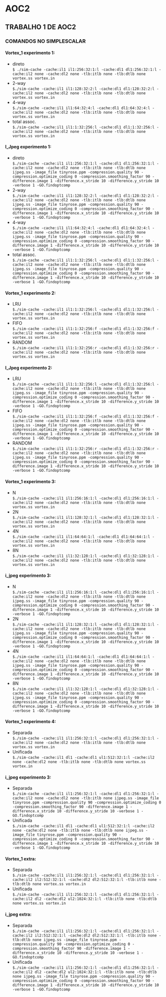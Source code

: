 # AOC2
## TRABALHO 1 DE AOC2

### COMANDOS NO SIMPLESCALAR

#### Vortex_1 experimento 1:
- direto</br>`$ ./sim-cache -cache:il1 il1:256:32:1:l -cache:dl1 dl1:256:32:1:l -cache:il2 none -cache:dl2 none -tlb:itlb none -tlb:dtlb none vortex.ss vortex.in `
- 2-way</br>`$./sim-cache -cache:il1 il1:128:32:2:l -cache:dl1 dl1:128:32:2:l -cache:il2 none -cache:dl2 none -tlb:itlb none -tlb:dtlb none vortex.ss vortex.in `
- 4-way</br>`$./sim-cache -cache:il1 il1:64:32:4:l -cache:dl1 dl1:64:32:4:l -cache:il2 none -cache:dl2 none -tlb:itlb none -tlb:dtlb none vortex.ss vortex.in `
- total assoc.</br>`$./sim-cache -cache:il1 il1:1:32:256:l -cache:dl1 dl1:1:32:256:l -cache:il2 none -cache:dl2 none -tlb:itlb none -tlb:dtlb none vortex.ss vortex.in `

#### I_Jpeg experimento 1:
- direto</br>`$./sim-cache -cache:il1 il1:256:32:1:l -cache:dl1 dl1:256:32:1:l -cache:il2 none -cache:dl2 none -tlb:itlb none -tlb:dtlb none ijpeg.ss -image_file tinyrose.ppm -compression.quality 90 -compression.optimize_coding 0 -compression.smoothing_factor 90 -difference.image 1 -difference.x_stride 10 -difference.y_stride 10 -verbose 1 -GO.findoptcomp `
- 2-way</br>`$./sim-cache -cache:il1 il1:128:32:2:l -cache:dl1 dl1:128:32:2:l -cache:il2 none -cache:dl2 none -tlb:itlb none -tlb:dtlb none ijpeg.ss -image_file tinyrose.ppm -compression.quality 90 -compression.optimize_coding 0 -compression.smoothing_factor 90 -difference.image 1 -difference.x_stride 10 -difference.y_stride 10 -verbose 1 -GO.findoptcomp `
- 4-way</br>`$./sim-cache -cache:il1 il1:64:32:4:l -cache:dl1 dl1:64:32:4:l -cache:il2 none -cache:dl2 none -tlb:itlb none -tlb:dtlb none ijpeg.ss -image_file tinyrose.ppm -compression.quality 90 -compression.optimize_coding 0 -compression.smoothing_factor 90 -difference.image 1 -difference.x_stride 10 -difference.y_stride 10 -verbose 1 -GO.findoptcomp `
- total assoc.</br>`$./sim-cache -cache:il1 il1:1:32:256:l -cache:dl1 dl1:1:32:256:l -cache:il2 none -cache:dl2 none -tlb:itlb none -tlb:dtlb none ijpeg.ss -image_file tinyrose.ppm -compression.quality 90 -compression.optimize_coding 0 -compression.smoothing_factor 90 -difference.image 1 -difference.x_stride 10 -difference.y_stride 10 -verbose 1 -GO.findoptcomp `

#### Vortex_1 experimento 2:
- LRU</br>`$./sim-cache -cache:il1 il1:1:32:256:l -cache:dl1 dl1:1:32:256:l -cache:il2 none -cache:dl2 none -tlb:itlb none -tlb:dtlb none vortex.ss vortex.in `
- FIFO</br>`$./sim-cache -cache:il1 il1:1:32:256:f -cache:dl1 dl1:1:32:256:f -cache:il2 none -cache:dl2 none -tlb:itlb none -tlb:dtlb none vortex.ss vortex.in `
- RANDOM</br>`$./sim-cache -cache:il1 il1:1:32:256:r -cache:dl1 dl1:1:32:256:r -cache:il2 none -cache:dl2 none -tlb:itlb none -tlb:dtlb none vortex.ss vortex.in `

#### I_Jpeg experimento 2:
- LRU</br>`$./sim-cache -cache:il1 il1:1:32:256:l -cache:dl1 dl1:1:32:256:l -cache:il2 none -cache:dl2 none -tlb:itlb none -tlb:dtlb none ijpeg.ss -image_file tinyrose.ppm -compression.quality 90 -compression.optimize_coding 0 -compression.smoothing_factor 90 -difference.image 1 -difference.x_stride 10 -difference.y_stride 10 -verbose 1 -GO.findoptcomp `
- FIFO</br>`$./sim-cache -cache:il1 il1:1:32:256:f -cache:dl1 dl1:1:32:256:f -cache:il2 none -cache:dl2 none -tlb:itlb none -tlb:dtlb none ijpeg.ss -image_file tinyrose.ppm -compression.quality 90 -compression.optimize_coding 0 -compression.smoothing_factor 90 -difference.image 1 -difference.x_stride 10 -difference.y_stride 10 -verbose 1 -GO.findoptcomp `
- RANDOM</br>`$./sim-cache -cache:il1 il1:1:32:256:r -cache:dl1 dl1:1:32:256:r -cache:il2 none -cache:dl2 none -tlb:itlb none -tlb:dtlb none ijpeg.ss -image_file tinyrose.ppm -compression.quality 90 -compression.optimize_coding 0 -compression.smoothing_factor 90 -difference.image 1 -difference.x_stride 10 -difference.y_stride 10 -verbose 1 -GO.findoptcomp `

#### Vortex_1 experimento 3:
- N</br> `$./sim-cache -cache:il1 il1:256:16:1:l -cache:dl1 dl1:256:16:1:l -cache:il2 none -cache:dl2 none -tlb:itlb none -tlb:dtlb none vortex.ss vortex.in `
- 2N</br> `$./sim-cache -cache:il1 il1:128:32:1:l -cache:dl1 dl1:128:32:1:l -cache:il2 none -cache:dl2 none -tlb:itlb none -tlb:dtlb none vortex.ss vortex.in `
- 4N</br> `$./sim-cache -cache:il1 il1:64:64:1:l -cache:dl1 dl1:64:64:1:l -cache:il2 none -cache:dl2 none -tlb:itlb none -tlb:dtlb none vortex.ss vortex.in `
- 8N</br> `$./sim-cache -cache:il1 il1:32:128:1:l -cache:dl1 dl1:32:128:1:l -cache:il2 none -cache:dl2 none -tlb:itlb none -tlb:dtlb none vortex.ss vortex.in `

#### i_jpeg experimento 3:
- N</br> `$./sim-cache -cache:il1 il1:256:16:1:l -cache:dl1 dl1:256:16:1:l -cache:il2 none -cache:dl2 none -tlb:itlb none -tlb:dtlb none ijpeg.ss -image_file tinyrose.ppm -compression.quality 90 -compression.optimize_coding 0 -compression.smoothing_factor 90 -difference.image 1 -difference.x_stride 10 -difference.y_stride 10 -verbose 1 -GO.findoptcomp `
- 2N</br> `$./sim-cache -cache:il1 il1:128:32:1:l -cache:dl1 dl1:128:32:1:l -cache:il2 none -cache:dl2 none -tlb:itlb none -tlb:dtlb none ijpeg.ss -image_file tinyrose.ppm -compression.quality 90 -compression.optimize_coding 0 -compression.smoothing_factor 90 -difference.image 1 -difference.x_stride 10 -difference.y_stride 10 -verbose 1 -GO.findoptcomp `
- 4N</br> `$./sim-cache -cache:il1 il1:64:64:1:l -cache:dl1 dl1:64:64:1:l -cache:il2 none -cache:dl2 none -tlb:itlb none -tlb:dtlb none ijpeg.ss -image_file tinyrose.ppm -compression.quality 90 -compression.optimize_coding 0 -compression.smoothing_factor 90 -difference.image 1 -difference.x_stride 10 -difference.y_stride 10 -verbose 1 -GO.findoptcomp `
- 8N</br> `$./sim-cache -cache:il1 il1:32:128:1:l -cache:dl1 dl1:32:128:1:l -cache:il2 none -cache:dl2 none -tlb:itlb none -tlb:dtlb none ijpeg.ss -image_file tinyrose.ppm -compression.quality 90 -compression.optimize_coding 0 -compression.smoothing_factor 90 -difference.image 1 -difference.x_stride 10 -difference.y_stride 10 -verbose 1 -GO.findoptcomp `

#### Vortex_1 experimento 4:
- Separada</br>`$./sim-cache -cache:il1 il1:256:32:1:l -cache:dl1 dl1:256:32:1:l -cache:il2 none -cache:dl2 none -tlb:itlb none -tlb:dtlb none vortex.ss vortex.in `
- Unificada</br>`$./sim-cache -cache:il1 dl1 -cache:dl1 ul1:512:32:1:l -cache:il2 none -cache:dl2 none -tlb:itlb none -tlb:dtlb none vortex.ss vortex.in `

#### i_jpeg experimento 3:
- Separada</br>`$./sim-cache -cache:il1 il1:256:32:1:l -cache:dl1 dl1:256:32:1:l -cache:il2 none -cache:dl2 none -tlb:itlb none ijpeg.ss -image_file tinyrose.ppm -compression.quality 90 -compression.optimize_coding 0 -compression.smoothing_factor 90 -difference.image 1 -difference.x_stride 10 -difference.y_stride 10 -verbose 1 -GO.findoptcomp `
- Unificada</br>`$./sim-cache -cache:il1 dl1 -cache:dl1 ul1:512:32:1:l -cache:il2 none -cache:dl2 none -tlb:itlb none -tlb:dtlb none ijpeg.ss -image_file tinyrose.ppm -compression.quality 90 -compression.optimize_coding 0 -compression.smoothing_factor 90 -difference.image 1 -difference.x_stride 10 -difference.y_stride 10 -verbose 1 -GO.findoptcomp `

#### Vortex_1 extra:
- Separada</br>`$./sim-cache -cache:il1 il1:256:32:1:l -cache:dl1 dl1:256:32:1:l -cache:il2 il2:512:32:1:l -cache:dl2 dl2:512:32:1:l -tlb:itlb none -tlb:dtlb none vortex.ss vortex.in `
- Unificada</br>`$./sim-cache -cache:il1 il1:256:32:1:l -cache:dl1 dl1:256:32:1:l -cache:il2 dl2 -cache:dl2 ul2:1024:32:1:l -tlb:itlb none -tlb:dtlb none vortex.ss vortex.in `

#### i_jpeg extra:
- Separada</br>`$./sim-cache -cache:il1 il1:256:32:1:l -cache:dl1 dl1:256:32:1:l -cache:il2 il2:512:32:1:l -cache:dl2 dl2:512:32:1:l -tlb:itlb none -tlb:dtlb none ijpeg.ss -image_file tinyrose.ppm -compression.quality 90 -compression.optimize_coding 0 -compression.smoothing_factor 90 -difference.image 1 -difference.x_stride 10 -difference.y_stride 10 -verbose 1 -GO.findoptcomp `
- Unificada</br>`$./sim-cache -cache:il1 il1:256:32:1:l -cache:dl1 dl1:256:32:1:l -cache:il2 dl2 -cache:dl2 ul2:1024:32:1:l -tlb:itlb none -tlb:dtlb none ijpeg.ss -image_file tinyrose.ppm -compression.quality 90 -compression.optimize_coding 0 -compression.smoothing_factor 90 -difference.image 1 -difference.x_stride 10 -difference.y_stride 10 -verbose 1 -GO.findoptcomp `
